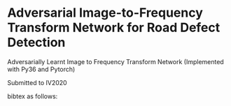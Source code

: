 # Adversarial Image-to-Frequency Transform Network for Road Defect Detection
Adversarially Learnt Image to Frequency Transform Network (Implemented with Py36 and Pytorch)





Submitted to IV2020


bibtex as follows:

